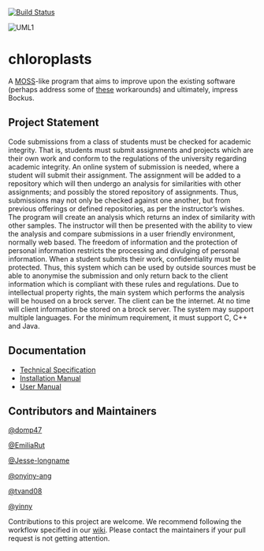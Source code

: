 [![Build Status](https://travis-ci.com/stroma-lamellae/chloroplasts.svg?token=B4HsPVynZh9evHaDSmTB&branch=master)](https://travis-ci.com/stroma-lamellae/chloroplasts "Travis")

![UML1](https://github.com/stroma-lamellae/chloroplasts/blob/master/hook-colour.jpg)

# chloroplasts

A [MOSS](https://theory.stanford.edu/~aiken/moss/)-like program that aims to
improve upon the existing software (perhaps address some of [these](https://github.com/genchang1234/How-to-cheat-in-computer-science-101) workarounds) and ultimately, impress Bockus.


## Project Statement

Code submissions from a class of students must be checked for academic integrity. That is, students must submit assignments and projects which are their own work and conform to the regulations of the university regarding academic integrity.
An online system of submission is needed, where a student will submit their assignment. The assignment will be added to a repository which will then undergo an analysis for similarities with other assignments; and possibly the stored repository of assignments. Thus, submissions may not only be checked against one another, but from previous offerings or defined repositories, as per the instructor’s wishes.
The program will create an analysis which returns an index of similarity with other samples. The instructor will then be presented with the ability to view the analysis and compare submissions in a user friendly environment, normally web based.
The freedom of information and the protection of personal information restricts the processing and divulging of personal information. When a student submits their work, confidentiality must be protected. Thus, this system which can be used by outside sources must be able to anonymise the submission and only return back to the client information which is compliant with these rules and regulations.
Due to intellectual property rights, the main system which performs the analysis will be housed on a brock server. The client can be the internet. At no time will client information be stored on a brock server.
The system may support multiple languages. For the minimum requirement, it must support C, C++ and Java.

## Documentation

- [Technical Specification](docs/technical-specification.md)
- [Installation Manual](docs/installation.md)
- [User Manual](docs/user-manual.md)

## Contributors and Maintainers

[@domp47](https://github.com/domp47)

[@EmiliaRut](https://github.com/EmiliaRut)

[@Jesse-longname](https://github.com/Jesse-longname)

[@onyiny-ang](https://github.com/onyiny-ang)

[@tvand08](https://github.com/tvand08)

[@yinny](https://github.com/yinny)

Contributions to this project are welcome. We recommend following the workflow
specified in our [wiki](https://github.com/stroma-lamellae/chloroplasts/wiki/Github-Workflow). Please contact the maintainers if
your pull request is not getting attention.
